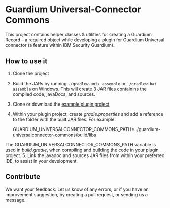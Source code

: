 # Guardium Universal-Connector Commons
This project contains helper classes & utilities for creating a Guardium Record – a required object while developing a plugin for Guardium Universal connector (a feature within IBM Security Guardium). 

## How to use it
1. Clone the project
2. Build the JARs by running `./gradlew.unix assemble` or `./gradlew.bat assemble` on Windows. This will create 3 JAR files containins the compiled code, javaDocs, and sources.
3. Clone or download the [example plugin project][logstash-filter-mongodb-guardium] 
2. Within your plugin project, create _gradle.properties_ and add a reference to the folder with the built JAR files. For example: 

    GUARDIUM_UNIVERSALCONNECTOR_COMMONS_PATH=../guardium-universalconnector-commons/build/libs
    
The GUARDIUM_UNIVERSALCONNECTOR_COMMONS_PATH variable is used in _build.gradle_, when compiling and building the code in your plugin project.
5. Link the javadoc and sources JAR files from within your preferred IDE, to assist in your development. 

## Contribute
We want your feedback: Let us know of any errors, or if you have an improvement suggestion, by creating a pull request, or sending us a message. 

<!-- references -->
[logstash-filter-mongodb-guardium]: https://github.com/IBM/logstash-filter-mongodb-guardium




